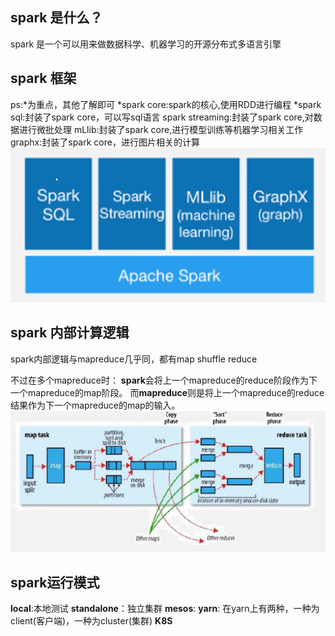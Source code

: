 ## spark 是什么？
spark 是一个可以用来做数据科学、机器学习的开源分布式多语言引擎

## spark 框架
ps:*为重点，其他了解即可
*spark core:spark的核心,使用RDD进行编程
*spark sql:封装了spark core，可以写sql语言
spark streaming:封装了spark core,对数据进行微批处理
mLlib:封装了spark core,进行模型训练等机器学习相关工作
graphx:封装了spark core，进行图片相关的计算
![alt text](image-1.png)

## spark 内部计算逻辑
spark内部逻辑与mapreduce几乎同，都有map shuffle reduce  

不过在多个mapreduce时：
**spark**会将上一个mapreduce的reduce阶段作为下一个mapreduce的map阶段。
而**mapreduce**则是将上一个mapreduce的reduce结果作为下一个mapreduce的map的输入。
![alt text](image.png)

## spark运行模式
**local**:本地测试
**standalone**：独立集群
**mesos**:
**yarn**:
在yarn上有两种，一种为client(客户端)，一种为cluster(集群)
**K8S**